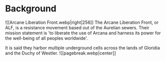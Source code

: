 # Background
![[Arcane Liberation Front.webp|right|256]]
The Arcane Liberation Front, or ALF, is a resistance movement based out of the Aurelian sewers. Their mission statement is 'to liberate the use of Arcana and harness its power for the well-being of all peoples worldwide'.

It is said they harbor multiple underground cells across the lands of Gloridia and the Duchy of Westler.
![[pagebreak.webp|center]]